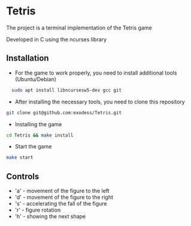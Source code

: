 # Tetris

The project is a terminal implementation of the Tetris game

Developed in C using the ncurses library

## Installation

- For the game to work properly, you need to install additional tools
  (Ubuntu/Debian)
```bash
  sudo apt install libncursesw5-dev gcc git
```

- After installing the necessary tools, you need to clone this repository
```bash
git clone git@github.com:exodess/Tetris.git
```

- Installing the game
```bash
cd Tetris && make install
```

- Start the game
```bash
make start
```

## Controls
- 'a' - movement of the figure to the left
- 'd' - movement of the figure to the right
- 's' - accelerating the fall of the figure
- 'r' - figure rotation
- 'h' - showing the next shape
